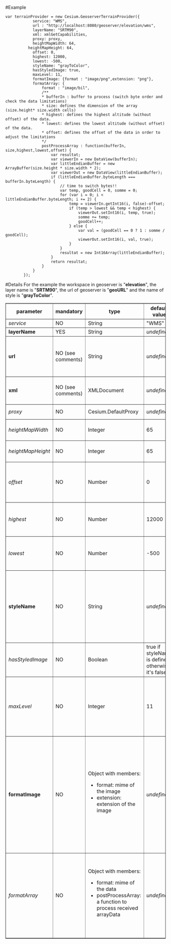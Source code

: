 #Example
```
var terrainProvider = new Cesium.GeoserverTerrainProvider({
			service: "WMS",	
	        url : "http://localhost:8080/geoserver/elevation/wms",
	        layerName: "SRTM90",
	        xml: xmlGetCapabilities,
	        proxy: proxy,
	        heightMapWidth: 64,
          heightMapHeight: 64,
	        offset: 0,
	        highest: 12000,
	        lowest: -500,
	        styleName: "grayToColor",
	        hasStyledImage: true,
	        maxLevel: 11,
	        formatImage: {format : "image/png",extension: "png"},
	        formatArray: {
				format : "image/bil",
				/**
				* bufferIn : buffer to process (switch byte order and check the data limitations)
				* size: defines the dimension of the array (size.height* size.width cells)
				* highest: defines the highest altitude (without offset) of the data. 
				* lowest: defines the lowest altitude (without offset) of the data. 
				* offset: defines the offset of the data in order to adjust the limitations
				*/
				postProcessArray : function(bufferIn, size,highest,lowest,offset) {
					var resultat;
					var viewerIn = new DataView(bufferIn);
					var littleEndianBuffer = new ArrayBuffer(size.height * size.width * 2);
					var viewerOut = new DataView(littleEndianBuffer);
					if (littleEndianBuffer.byteLength === bufferIn.byteLength) {
						// time to switch bytes!!
						var temp, goodCell = 0, somme = 0;
						for (var i = 0; i < littleEndianBuffer.byteLength; i += 2) {
							temp = viewerIn.getInt16(i, false)-offset;
							if (temp > lowest && temp < highest) {
								viewerOut.setInt16(i, temp, true);
								somme += temp;
								goodCell++;
							} else {
								var val = (goodCell == 0 ? 1 : somme / goodCell);
								viewerOut.setInt16(i, val, true);
							}
						}
						resultat = new Int16Array(littleEndianBuffer);
					}
					return resultat;
				}
			}
	    });
```
	    
#Details
For the example the workspace in geoserver is "**elevation**", the layer name is "**SRTM90**", the url of geoserver is "**geoURL**" and the name of style is "**grayToColor**".
<table style="align:left;" border="1">
<tr style="center;">
  <th>parameter</th>
  <th>mandatory</th>
  <th>type</th>
  <th>default value</th>
  <th>geoserver example</th>
  <th>geoWebCache example</th>
  <th>comments</th>
</tr>
<tr>
  <td><i>service</i></td>
  <td>NO</td>
  <td>String</td>
  <td>"WMS"</td>
  <td>"WMS"</td>
  <td>"WMS"</td>
  <td>indicates type of service</td>
</tr>
<tr>
  <td><b>layerName</b></td>
  <td>YES</td>
  <td>String</td>
  <td><i>undefined</i></td>
  <td>"SRTM90"</td>
  <td>"elevation:SRTM90"</td>
  <td>name of the layer to use</td>
</tr>
<tr>
  <td><b>url</b></td>
  <td>NO (see comments)</td>
  <td>String</td>
  <td><i>undefined</i></td>
  <td>"geoURL/elevation/wms"</td>
  <td>"geoURL/gwc/service/wms"</td>
  <td>URL to acces to getCapabilities document (and ressources of the layer!!).<b> Either xml (see below) and url must be defined</b></td>
</tr>
<tr>
  <td><b>xml</b></td>
  <td>NO (see comments)</td>
  <td>XMLDocument</td>
  <td><i>undefined</i></td>
  <td>XMLDocument of <i>geoURL/elevation/wms?SERVICE=WMS&REQUEST=GetCapabilities&tiled=true</i></td>
  <td>XMLDocument of <i>geoURL/gwc/service/wms?SERVICE=WMS&REQUEST=GetCapabilities&tiled=true</i></td>
  <td>xml that defines the metadata of the layer. <b>Either url (see above) and xml must be defined</b></td>
</tr>
<tr>
  <td><i>proxy</i></td>
  <td>NO</td>
  <td>Cesium.DefaultProxy</td>
  <td><i>undefined</i></td>
  <td>new Cesium.DefaultProxy(urlProxy)</td>
  <td>new Cesium.DefaultProxy(urlProxy)</td>
  <td>a proxy to get data from geoserver</td>
</tr>
<tr>
  <td><i>heightMapWidth<i></td>
  <td>NO</td>
  <td>Integer</td>
  <td>65</td>
  <td>128</td>
  <td>defines width of tile. It seems that Cesium can't work with tile bigger than a certain size (between 129 and 256).</td>
</tr>
<tr>
  <td><i>heightMapHeight<i></td>
  <td>NO</td>
  <td>Integer</td>
  <td>65</td>
  <td>128</td>
  <td>defines height tile. It seems that Cesium can't work with tile bigger than a certain size (between 129 and 256).</td>
</tr>
<tr>
  <td><i>offset</i></td>
  <td>NO</td>
  <td>Number</td>
  <td>0</td>
  <td>300</td>
  <td>400</td>
  <td>offset of the data in meters. It's positive to decrease the altitude of data received and it's negative to increase the altitude of data received</td>
</tr>
<tr>
  <td><i>highest</i></td>
  <td>NO</td>
  <td>Number</td>
  <td>12000</td>
  <td>9000</td>
  <td>9000</td>
  <td>define highest altitude of the layer. If an elevation data is higher, it will be balanced with data of the same sample.</td>
</tr>
<tr>
  <td><i>lowest</i></td>
  <td>NO</td>
  <td>Number</td>
  <td>-500</td>
  <td>-800</td>
  <td>-800</td>
  <td>define lowest altitude of the layer. If an elevation data is lower, it will be balanced with data of the same sample.</td>
</tr>
<tr>
  <td><b>styleName</b></td>
  <td>NO</td>
  <td>String</td>
  <td><i>undefined</i></td>
  <td>"mySLD"</td>
  <td>"mySLD"</td>
  <td>Name of style to use for GeoserverTerrainProvider when it works with BILL/DDS or styled images (<b>required in both case</b>). <b>In case of converted images, this parameter must be undefined or parameter hasStyledImage must be false (see below)</b></td>
</tr>
<tr>
  <td><i>hasStyledImage</i></td>
  <td>NO</td>
  <td>Boolean</td>
  <td>true if styleName is defined, otherwise it's false</td>
  <td>false</td>
  <td>true</td>
  <td>indicates if image type is styled or converted. see comments of styleName parameter above</td>
</tr>
<tr>
  <td><i>maxLevel</i></td>
  <td>NO</td>
  <td>Integer</td>
  <td>11</td>
  <td>10</td>
  <td>14</td>
  <td>Level maximum to request for the layer. For indication, with a 90 meters (or 3 seconds arc) precision data, level 11 is enough; with a 30 meters (or 1 second arc) precision data, level 13 should be enough. </td>
</tr>
<tr>
  <td><b>formatImage</b></td>
  <td>NO</td>
  <td>Object with members:<ul><li>format: mime of the image</li><li>extension: extension of the image</li></ul></td>
  <td><i>undefined</i></td>
  <td>{format : "image/jpeg",extension: "jpg"}</td>
  <td>{format : "image/png",extension: "png"}</td>
  <td>indicates the type of image to use. <b>If BIL/DDS was added to geoserver, in order to use converted images instead of BILL/DDS, this parameter must be defined</b>. To use styled images without BILL/DDS, formatImage must be defined,and either hasStyledImage is defined to true or styleName must be defined. <b>If BIL/DDS plugin is not inserted in geoserver, GeoserverTerrainProvider will use available image format</b></td>
</tr>
<tr>
  <td><i>formatArray</i></td>
  <td>NO</td>
  <td>Object with members:<ul><li>format: mime of the data</li><li>postProcessArray: a function to process received arrayData</li></ul></td>
  <td><i>undefined</i></td>
  <td><i>see example</i></td>
  <td><i>see example</i></td>
  <td>Format array to use instead of default format array. This format is defined only if BIL/DDS is available in geoserver (<i>image/bil</i> MIME). If formatImage is an undefined parameter and <i>image/bil</i> MIME is available, GeoserverTerrain provider will use the default formatArray.</td>
</tr>
</table> 